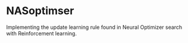 # NASoptimser

Implementing the update learning rule found in Neural Optimizer search with Reinforcement learning. 

